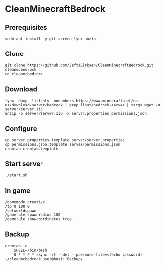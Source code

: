 # CleanMinecraftBedrock

## Prerequisites

    sudo apt install -y git screen lynx unzip

## Clone

    git clone https://github.com/JeftaDirksen/CleanMinecraftBedrock.git cleanmcbedrock
    cd cleanmcbedrock

## Download

    lynx -dump -listonly -nonumbers https://www.minecraft.net/en-us/download/server/bedrock | grep linux/bedrock-server | xargs wget -O server/server.zip
    unzip -o server/server.zip -x server.properties permissions.json

## Configure

    cp server.properties.template server/server.properties
    cp permissions.json.template server/permissions.json
    crontab crontab.template

## Start server

    ./start.sh

## In game

    /gamemode creative
    /tp 0 100 0
    /setworldspawn
    /gamerule spawnradius 100
    /gamerule showcoordinates true

## Backup

    crontab -e
        SHELL=/bin/bash
        0 * * * * rsync -rt --del --password-file=<(echo password) ~/cleanmcbedrock user@host::Backup/
